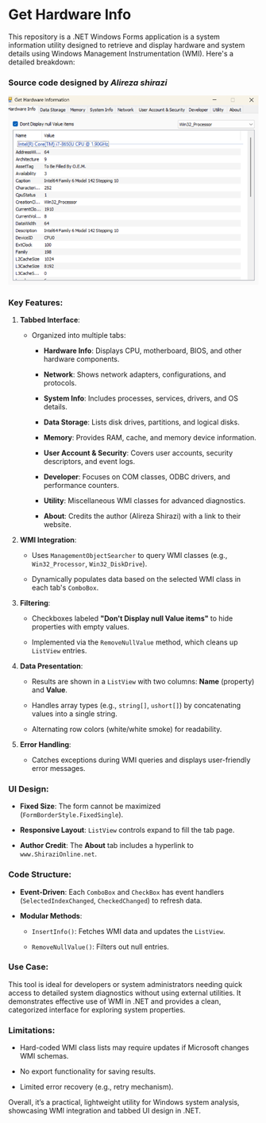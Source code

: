 # Get Hardware Info
This repository is a .NET Windows Forms application is a system information utility designed to retrieve and display hardware and system details using Windows Management Instrumentation (WMI). Here's a detailed breakdown:
### Source code designed by *Alireza shirazi*
![Application Image](https://github.com/MhSaleemAlZayat/GetHardwareInfo/blob/main/Get%20Hardware%20Information%20Application%20Image.png?raw=true)


### Key Features:

1. **Tabbed Interface**:
    
    - Organized into multiple tabs:
        
        - **Hardware Info**: Displays CPU, motherboard, BIOS, and other hardware components.
            
        - **Network**: Shows network adapters, configurations, and protocols.
            
        - **System Info**: Includes processes, services, drivers, and OS details.
            
        - **Data Storage**: Lists disk drives, partitions, and logical disks.
            
        - **Memory**: Provides RAM, cache, and memory device information.
            
        - **User Account & Security**: Covers user accounts, security descriptors, and event logs.
            
        - **Developer**: Focuses on COM classes, ODBC drivers, and performance counters.
            
        - **Utility**: Miscellaneous WMI classes for advanced diagnostics.
            
        - **About**: Credits the author (Alireza Shirazi) with a link to their website.
            
2. **WMI Integration**:
    
    - Uses `ManagementObjectSearcher` to query WMI classes (e.g., `Win32_Processor`, `Win32_DiskDrive`).
        
    - Dynamically populates data based on the selected WMI class in each tab's `ComboBox`.
        
3. **Filtering**:
    
    - Checkboxes labeled **"Don't Display null Value items"** to hide properties with empty values.
        
    - Implemented via the `RemoveNullValue` method, which cleans up `ListView` entries.
        
4. **Data Presentation**:
    
    - Results are shown in a `ListView` with two columns: **Name** (property) and **Value**.
        
    - Handles array types (e.g., `string[]`, `ushort[]`) by concatenating values into a single string.
        
    - Alternating row colors (white/white smoke) for readability.
        
5. **Error Handling**:
    
    - Catches exceptions during WMI queries and displays user-friendly error messages.
        

### UI Design:

- **Fixed Size**: The form cannot be maximized (`FormBorderStyle.FixedSingle`).
    
- **Responsive Layout**: `ListView` controls expand to fill the tab page.
    
- **Author Credit**: The **About** tab includes a hyperlink to `www.ShiraziOnline.net`.
    

### Code Structure:

- **Event-Driven**: Each `ComboBox` and `CheckBox` has event handlers (`SelectedIndexChanged`, `CheckedChanged`) to refresh data.
    
- **Modular Methods**:
    
    - `InsertInfo()`: Fetches WMI data and updates the `ListView`.
        
    - `RemoveNullValue()`: Filters out null entries.
        

### Use Case:

This tool is ideal for developers or system administrators needing quick access to detailed system diagnostics without using external utilities. It demonstrates effective use of WMI in .NET and provides a clean, categorized interface for exploring system properties.

### Limitations:

- Hard-coded WMI class lists may require updates if Microsoft changes WMI schemas.
    
- No export functionality for saving results.
    
- Limited error recovery (e.g., retry mechanism).
    

Overall, it’s a practical, lightweight utility for Windows system analysis, showcasing WMI integration and tabbed UI design in .NET.
